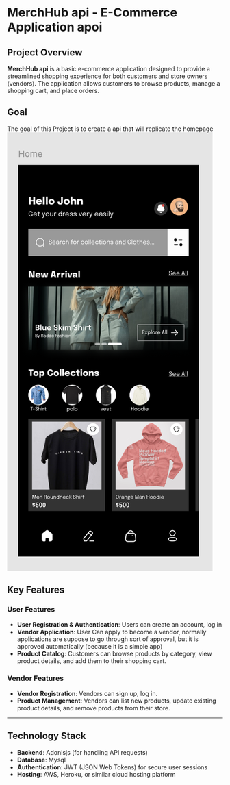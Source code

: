 # MerchHub api - E-Commerce Application apoi

## Project Overview

**MerchHub api** is a basic e-commerce application designed to provide a streamlined shopping experience for both customers and store owners (vendors). The application allows customers to browse products, manage a shopping cart, and place orders. 


## Goal
The goal of this Project is to create a api that will replicate the homepage
<img src="image.png">

## Key Features

### User Features
- **User Registration & Authentication**: Users can create an account, log in 
- **Vendor Application**: User Can apply to become a vendor, normally applications are suppose to go through sort of approval, but it is approved automatically (because it is a simple app)
- **Product Catalog**: Customers can browse products by category, view product details, and add them to their shopping cart.


### Vendor Features
- **Vendor Registration**: Vendors can sign up, log in.
- **Product Management**: Vendors can list new products, update existing product details, and remove products from their store.



---

## Technology Stack

- **Backend**: Adonisjs (for handling API requests)
- **Database**: Mysql
- **Authentication**: JWT (JSON Web Tokens) for secure user sessions
- **Hosting**: AWS, Heroku, or similar cloud hosting platform

